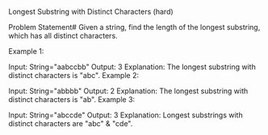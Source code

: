 Longest Substring with Distinct Characters (hard)


Problem Statement#
Given a string, find the length of the longest substring, which has all distinct characters.

Example 1:

Input: String="aabccbb"
Output: 3
Explanation: The longest substring with distinct characters is "abc".
Example 2:

Input: String="abbbb"
Output: 2
Explanation: The longest substring with distinct characters is "ab".
Example 3:

Input: String="abccde"
Output: 3
Explanation: Longest substrings with distinct characters are "abc" & "cde".
